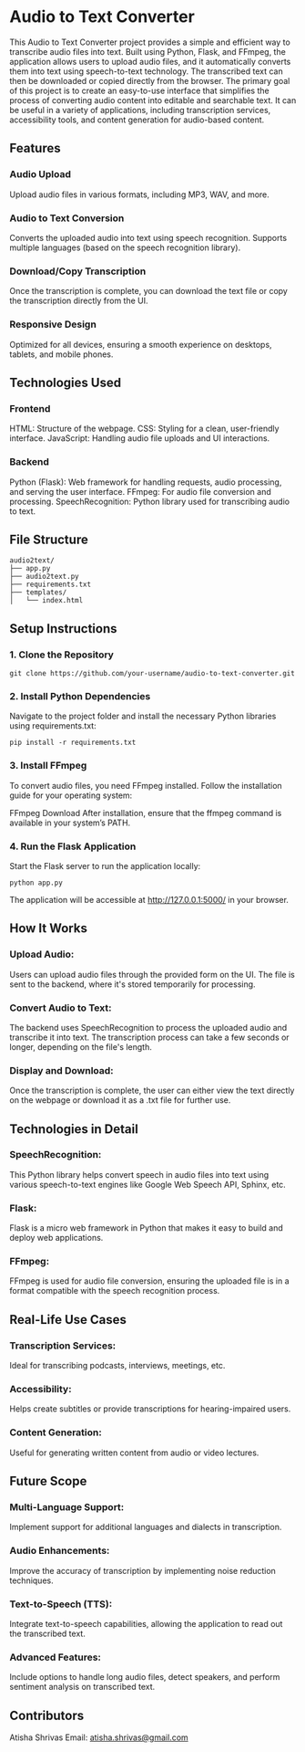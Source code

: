 # Audio to Text Converter
This Audio to Text Converter project provides a simple and efficient way to transcribe audio files into text. Built using Python, Flask, and FFmpeg, the application allows users to upload audio files, and it automatically converts them into text using speech-to-text technology. The transcribed text can then be downloaded or copied directly from the browser.
The primary goal of this project is to create an easy-to-use interface that simplifies the process of converting audio content into editable and searchable text. It can be useful in a variety of applications, including transcription services, accessibility tools, and content generation for audio-based content.


## Features
### Audio Upload
Upload audio files in various formats, including MP3, WAV, and more.
### Audio to Text Conversion
Converts the uploaded audio into text using speech recognition.
Supports multiple languages (based on the speech recognition library).
### Download/Copy Transcription
Once the transcription is complete, you can download the text file or copy the transcription directly from the UI.
### Responsive Design
Optimized for all devices, ensuring a smooth experience on desktops, tablets, and mobile phones.


## Technologies Used
### Frontend
HTML: Structure of the webpage.
CSS: Styling for a clean, user-friendly interface.
JavaScript: Handling audio file uploads and UI interactions.
### Backend
Python (Flask): Web framework for handling requests, audio processing, and serving the user interface.
FFmpeg: For audio file conversion and processing.
SpeechRecognition: Python library used for transcribing audio to text.



## File Structure
```
audio2text/
├── app.py
├── audio2text.py
├── requirements.txt
├── templates/
│   └── index.html

```


## Setup Instructions
### 1. Clone the Repository
```
git clone https://github.com/your-username/audio-to-text-converter.git
```
### 2. Install Python Dependencies
Navigate to the project folder and install the necessary Python libraries using requirements.txt:
```
pip install -r requirements.txt
```
### 3. Install FFmpeg
To convert audio files, you need FFmpeg installed. Follow the installation guide for your operating system:

FFmpeg Download
After installation, ensure that the ffmpeg command is available in your system’s PATH.

### 4. Run the Flask Application
Start the Flask server to run the application locally:
```
python app.py
```
The application will be accessible at http://127.0.0.1:5000/ in your browser.



## How It Works
### Upload Audio:
Users can upload audio files through the provided form on the UI.
The file is sent to the backend, where it's stored temporarily for processing.
### Convert Audio to Text:
The backend uses SpeechRecognition to process the uploaded audio and transcribe it into text.
The transcription process can take a few seconds or longer, depending on the file's length.
### Display and Download:
Once the transcription is complete, the user can either view the text directly on the webpage or download it as a .txt file for further use.



## Technologies in Detail
### SpeechRecognition: 
This Python library helps convert speech in audio files into text using various speech-to-text engines like Google Web Speech API, Sphinx, etc.
### Flask: 
Flask is a micro web framework in Python that makes it easy to build and deploy web applications.
### FFmpeg: 
FFmpeg is used for audio file conversion, ensuring the uploaded file is in a format compatible with the speech recognition process.



## Real-Life Use Cases
### Transcription Services: 
Ideal for transcribing podcasts, interviews, meetings, etc.
### Accessibility: 
Helps create subtitles or provide transcriptions for hearing-impaired users.
### Content Generation: 
Useful for generating written content from audio or video lectures.



## Future Scope
### Multi-Language Support: 
Implement support for additional languages and dialects in transcription.
### Audio Enhancements: 
Improve the accuracy of transcription by implementing noise reduction techniques.
### Text-to-Speech (TTS): 
Integrate text-to-speech capabilities, allowing the application to read out the transcribed text.
### Advanced Features: 
Include options to handle long audio files, detect speakers, and perform sentiment analysis on transcribed text.


## Contributors
Atisha Shrivas
Email: atisha.shrivas@gmail.com
